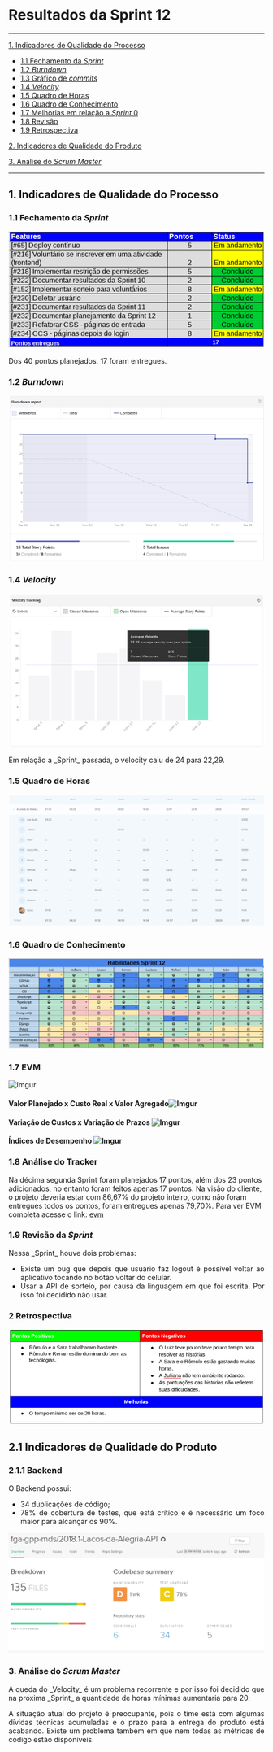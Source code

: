 # Resultados da Sprint 12
------

[1. Indicadores de Qualidade do Processo](#1-indicadores-de-qualidade-do-processo)

* [1.1 Fechamento da _Sprint_](#11-fechamento-da-sprint)
* [1.2 _Burndown_](#12-burndown)
* [1.3 Gráfico de _commits_](#13-grafico-de-commits)
* [1.4 _Velocity_](#14-velocity)
* [1.5 Quadro de Horas](#15-quadro-de-horas)
* [1.6 Quadro de Conhecimento](#16-quadro-de-conhecimento)
* [1.7 Melhorias em relação a _Sprint_ 0](#17-melhorias-em-relação-a-sprint-0)
* [1.8 Revisão](#18-revisao-da-sprint)
* [1.9 Retrospectiva](#19-retrospectiva)

[2. Indicadores de Qualidade do Produto](#2-indicadores-de-qualidade-do-produto)

[3. Análise do _Scrum Master_](#3-análise-do-scrum-master)  

------

## 1. Indicadores de Qualidade do Processo

### 1.1 Fechamento da _Sprint_
![](images/results_sprint12.png)

<p align="justify"> Dos 40 pontos planejados, 17 foram entregues. </p>

### 1.2 _Burndown_

![](images/burndown_sprint12.png)

### 1.4 _Velocity_

![](images/velocity_sprint12.png)

<p align="justify"> Em relação a _Sprint_ passada, o velocity caiu de 24 para 22,29. </p>

### 1.5 Quadro de Horas

![](images/timetable_sprint12.png)

### 1.6 Quadro de Conhecimento

![](images/knowledge_framework_sprint12.png)

### 1.7 EVM

![Imgur](https://i.imgur.com/gMEXWrS.png)

#### Valor Planejado x Custo Real x Valor Agregado![Imgur](https://i.imgur.com/caTnlii.png)

#### Variação de Custos x Variação de Prazos ![Imgur](https://i.imgur.com/DE5tpHe.png)

#### Índices de Desempenho ![Imgur](https://i.imgur.com/N7AoMnd.png)

### 1.8 Análise do Tracker
Na décima segunda Sprint foram planejados 17 pontos, além dos 23 pontos adicionados, no entanto foram feitos apenas  17 pontos. Na visão do cliente, o projeto deveria estar com 86,67% do projeto inteiro, como não foram entregues todos os pontos, foram entregues apenas 79,70%. Para ver EVM completa acesse o link: [evm](https://docs.google.com/spreadsheets/d/1UhuJbHicONbdPg4TTNmiDS6sEkknskACSvgKSooy36A/edit#gid=0)

### 1.9 Revisão da _Sprint_

<p align="justify">Nessa _Sprint_ houve dois problemas: </p>

<ul align="justify">
<li> Existe um bug que depois que usuário faz logout é possível voltar ao aplicativo tocando no botão voltar do celular. </li>
<li> Usar a API de sorteio, por causa da linguagem em que foi escrita. Por isso foi decidido não usar. </li>
</ul>


### 2 Retrospectiva

![](images/retrospective_sprint12.png)

## 2.1 Indicadores de Qualidade do Produto

### 2.1.1 Backend

<p align="justify"> O Backend possui: </p>

<ul align="justify">
<li> 34 duplicações de código; </li>
<li> 78% de cobertura de testes, que está crítico e é necessário um foco maior para alcançar os 90%. </li>
</ul>

![](images/metrics_backend_sprint12.png)


### 3. Análise do _Scrum Master_

<p align="justify"> A queda do _Velocity_ é um problema recorrente e por isso foi decidido que na próxima _Sprint_ a quantidade de horas mínimas aumentaria para 20. <p>

<p align="justify"> A situação atual do projeto é preocupante, pois o time está com algumas dívidas técnicas acumuladas e o prazo para a entrega do produto está acabando. Existe um problema também em que nem todas as métricas de código estão disponíveis. </p>
